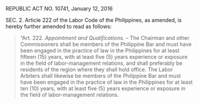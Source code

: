 REPUBLIC ACT NO. 10741, January 12, 2016


SEC. 2. Article 222 of the Labor Code of the Philippines, as amended, is hereby further amended to read as follows:  

> “Art. 222. _Appointment and Qualifications._ – The Chairman and other Commissioners shall be members of the Philippine Bar and must have been engaged in the practice of law in the Philippines for at least fifteen (15) years, with at least five (5) years experience or exposure in the field of labor-management relations, and shall preferably be residents of the region where they shall hold office. The Labor Arbiters shall likewise be members of the Philippine Bar and must have been engaged in the practice of law in the Philippines for at least ten (10) years, with at least five (5) years experience or exposure in the field of labor-management relations.